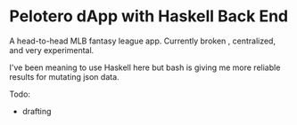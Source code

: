 # Pelotero dApp with Haskell Back End

A head-to-head MLB fantasy league app.  Currently broken , centralized, and very experimental.


I've been meaning to use Haskell here but bash is giving me more reliable results for mutating json data.

Todo: 
- drafting
